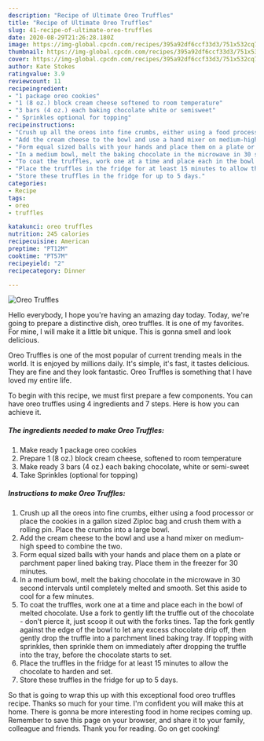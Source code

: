 ```yaml
---
description: "Recipe of Ultimate Oreo Truffles"
title: "Recipe of Ultimate Oreo Truffles"
slug: 41-recipe-of-ultimate-oreo-truffles
date: 2020-08-29T21:26:28.180Z
image: https://img-global.cpcdn.com/recipes/395a92df6ccf33d3/751x532cq70/oreo-truffles-recipe-main-photo.jpg
thumbnail: https://img-global.cpcdn.com/recipes/395a92df6ccf33d3/751x532cq70/oreo-truffles-recipe-main-photo.jpg
cover: https://img-global.cpcdn.com/recipes/395a92df6ccf33d3/751x532cq70/oreo-truffles-recipe-main-photo.jpg
author: Kate Stokes
ratingvalue: 3.9
reviewcount: 11
recipeingredient:
- "1 package oreo cookies"
- "1 (8 oz.) block cream cheese softened to room temperature"
- "3 bars (4 oz.) each baking chocolate white or semisweet"
- " Sprinkles optional for topping"
recipeinstructions:
- "Crush up all the oreos into fine crumbs, either using a food processor or place the cookies in a gallon sized Ziploc bag and crush them with a rolling pin. Place the crumbs into a large bowl."
- "Add the cream cheese to the bowl and use a hand mixer on medium-high speed to combine the two."
- "Form equal sized balls with your hands and place them on a plate or parchment paper lined baking tray. Place them in the freezer for 30 minutes."
- "In a medium bowl, melt the baking chocolate in the microwave in 30 second intervals until completely melted and smooth. Set this aside to cool for a few minutes."
- "To coat the truffles, work one at a time and place each in the bowl of melted chocolate. Use a fork to gently lift the truffle out of the chocolate - don&#39;t pierce it, just scoop it out with the forks tines. Tap the fork gently against the edge of the bowl to let any excess chocolate drip off, then gently drop the truffle into a parchment lined baking tray. If topping with sprinkles, then sprinkle them on immediately after dropping the truffle into the tray, before the chocolate starts to set."
- "Place the truffles in the fridge for at least 15 minutes to allow the chocolate to harden and set."
- "Store these truffles in the fridge for up to 5 days."
categories:
- Recipe
tags:
- oreo
- truffles

katakunci: oreo truffles 
nutrition: 245 calories
recipecuisine: American
preptime: "PT12M"
cooktime: "PT57M"
recipeyield: "2"
recipecategory: Dinner

---
```



![Oreo Truffles](https://img-global.cpcdn.com/recipes/395a92df6ccf33d3/751x532cq70/oreo-truffles-recipe-main-photo.jpg)

Hello everybody, I hope you're having an amazing day today. Today, we're going to prepare a distinctive dish, oreo truffles. It is one of my favorites. For mine, I will make it a little bit unique. This is gonna smell and look delicious.

Oreo Truffles is one of the most popular of current trending meals in the world. It is enjoyed by millions daily. It's simple, it's fast, it tastes delicious. They are fine and they look fantastic. Oreo Truffles is something that I have loved my entire life.




To begin with this recipe, we must first prepare a few components. You can have oreo truffles using 4 ingredients and 7 steps. Here is how you can achieve it.

<!--inarticleads1-->

##### The ingredients needed to make Oreo Truffles:

1. Make ready 1 package oreo cookies
1. Prepare 1 (8 oz.) block cream cheese, softened to room temperature
1. Make ready 3 bars (4 oz.) each baking chocolate, white or semi-sweet
1. Take  Sprinkles (optional for topping)




<!--inarticleads2-->

##### Instructions to make Oreo Truffles:

1. Crush up all the oreos into fine crumbs, either using a food processor or place the cookies in a gallon sized Ziploc bag and crush them with a rolling pin. Place the crumbs into a large bowl.
1. Add the cream cheese to the bowl and use a hand mixer on medium-high speed to combine the two.
1. Form equal sized balls with your hands and place them on a plate or parchment paper lined baking tray. Place them in the freezer for 30 minutes.
1. In a medium bowl, melt the baking chocolate in the microwave in 30 second intervals until completely melted and smooth. Set this aside to cool for a few minutes.
1. To coat the truffles, work one at a time and place each in the bowl of melted chocolate. Use a fork to gently lift the truffle out of the chocolate - don&#39;t pierce it, just scoop it out with the forks tines. Tap the fork gently against the edge of the bowl to let any excess chocolate drip off, then gently drop the truffle into a parchment lined baking tray. If topping with sprinkles, then sprinkle them on immediately after dropping the truffle into the tray, before the chocolate starts to set.
1. Place the truffles in the fridge for at least 15 minutes to allow the chocolate to harden and set.
1. Store these truffles in the fridge for up to 5 days.




So that is going to wrap this up with this exceptional food oreo truffles recipe. Thanks so much for your time. I'm confident you will make this at home. There is gonna be more interesting food in home recipes coming up. Remember to save this page on your browser, and share it to your family, colleague and friends. Thank you for reading. Go on get cooking!
